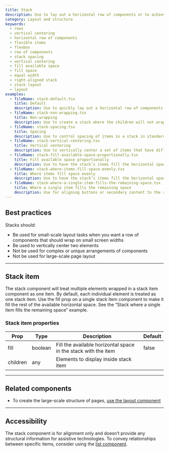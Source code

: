 ```yaml
---
title: Stack
description: Use to lay out a horizontal row of components or to achieve no-fuss vertical centering. A stack is made of flexible items that wrap each of the stack’s children. Options provide control of the wrapping, spacing, and relative size of the items in the stack.
category: Layout and structure
keywords:
  - rows
  - vertical centering
  - horizontal row of components
  - flexible items
  - flexbox
  - row of components
  - stack spacing
  - vertical centering
  - fill available space
  - fill space
  - equal width
  - right-aligned stack
  - stack layout
  - layout
examples:
  - fileName: stack-default.tsx
    title: Default
    description: Use to quickly lay out a horizontal row of components and maintain their relative sizes. On small screens, children rows wrap down to additional rows as needed.
  - fileName: stack-non-wrapping.tsx
    title: Non-wrapping
    description: Use to create a stack where the children will not wrap to new rows on small screens. As noted above, the wrap option defaults to true. This means you must explicitly set it to false to turn it off.
  - fileName: stack-spacing.tsx
    title: Spacing
    description: Use to control spacing of items in a stack in standard increments. Use tight for less spacing, loose for more spacing, or none to remove normal spacing altogether.
  - fileName: stack-vertical-centering.tsx
    title: Vertical centering
    description: Use to vertically center a set of items that have different heights.
  - fileName: stack-fill-available-space-proportionally.tsx
    title: Fill available space proportionally
    description: Use to have the stack’s items fill the horizontal space in the container but maintain their relative proportions.
  - fileName: stack-where-items-fill-space-evenly.tsx
    title: Where items fill space evenly
    description: Use to have the stack’s items fill the horizontal space in the container and be equal widths, regardless of their content.
  - fileName: stack-where-a-single-item-fills-the-remaining-space.tsx
    title: Where a single item fills the remaining space
    description: Use for aligning buttons or secondary content to the right edge of another element, allowing it to wrap below on small screens.
---
```


## Best practices

Stacks should:

- Be used for small-scale layout tasks when you want a row of components that should wrap on small screen widths
- Be used to vertically center two elements
- Not be used for complex or unique arrangements of components
- Not be used for large-scale page layout

---

## Stack item

The stack component will treat multiple elements wrapped in a stack item component as one item. By default, each individual element is treated as one stack item. Use the fill prop on a single stack item component to make it fill the rest of the available horizontal space. See the “Stack where a single item fills the remaining space” example.

### Stack item properties

| Prop     | Type    | Description                                                    | Default |
| -------- | ------- | -------------------------------------------------------------- | ------- |
| fill     | boolean | Fill the available horizontal space in the stack with the item | false   |
| children | any     | Elements to display inside stack item                          |         |

---

## Related components

- To create the large-scale structure of pages, [use the layout component](https://polaris.shopify.com/components/layout-and-structure/layout)

---

## Accessibility

The stack component is for alignment only and doesn’t provide any structural information for assistive technologies. To convey relationships between specific items, consider using the [list component](https://polaris.shopify.com/components/lists/list).
